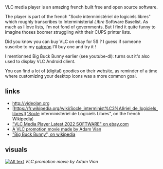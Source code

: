 VLC media player is an amazing french built free and open source software.

The player is part of the french "Socle interministériel de logiciels libres" which roughly transcribes to Interministerial *Libre* Software Baselist. As much as I love lists, I'm not fond of governments. But I find it quite funny to imagine thoses boomer struggling with their CUPS printer lists.

Did you know you can buy VLC on ebay for 5$ ? I guess if someone suscribe to my [patreon](https://www.patreon.com/copyright_) I'll buy one and try it !

I mentionned Big Buck Bunny earlier (see youtube-dl): turns out it's also used to display VLC Android client.

You can find a lot of (digital) goodies on their website, as reminder of a time where customizing your desktop icons was a more common goal.



## links
* http://videolan.org
* [https://fr.wikipedia.org/wiki/Socle_interminist%C3%A9riel_de_logiciels_libres]("Socle interministériel de Logiciels Libres", on the french Wikipedia)
* ["VLC Media Player Latest 2022 SOFTWARE" on
    ebay.com](https://web.archive.org/web/20220110113830/https://www.ebay.com/itm/275082518345)
* [A VLC promotion movie made by Adam Vian](https://images.videolan.org/images/vlc-player.mp4)
* ["Big Buck Bunny", on wikipedia](https://en.wikipedia.org/wiki/Big_Buck_Bunny)

## visuals
[![Alt text](https://img.youtube.com/vi/vVXGLPl3n7E/0.jpg)](https://www.youtube.com/watch?v=vVXGLPl3n7E)
*VLC promotion movie by Adam Vian*
